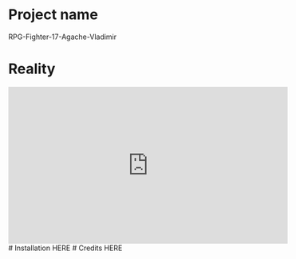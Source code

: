 # Project name
RPG-Fighter-17-Agache-Vladimir
# Reality
<iframe width="560" height="315" src="https://www.youtube.com/embed/B9mgUvtO7mo" frameborder="0" allowfullscreen></iframe>
# Installation
HERE
# Credits
HERE

